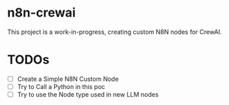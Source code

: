 # n8n-crewai

This project is a work-in-progress, creating custom N8N nodes for CrewAI.

# TODOs

- [ ] Create a Simple N8N Custom Node
- [ ] Try to Call a Python in this poc
- [ ] Try to use the Node type used in new LLM nodes
